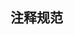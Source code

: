 <!--
 * @Author: luyb luyb@xunzhaotech.com
 * @Date: 2022-12-04 13:43:14
 * @LastEditors: luyb luyb@xunzhaotech.com
 * @LastEditTime: 2022-12-04 16:43:14
 * @FilePath: \micro-design-layout\docs\pages\notes\index.md
 * @Description: 这是默认设置,请设置`customMade`, 打开koroFileHeader查看配置 进行设置: https://github.com/OBKoro1/koro1FileHeader/wiki/%E9%85%8D%E7%BD%AE
-->
## 注释规范